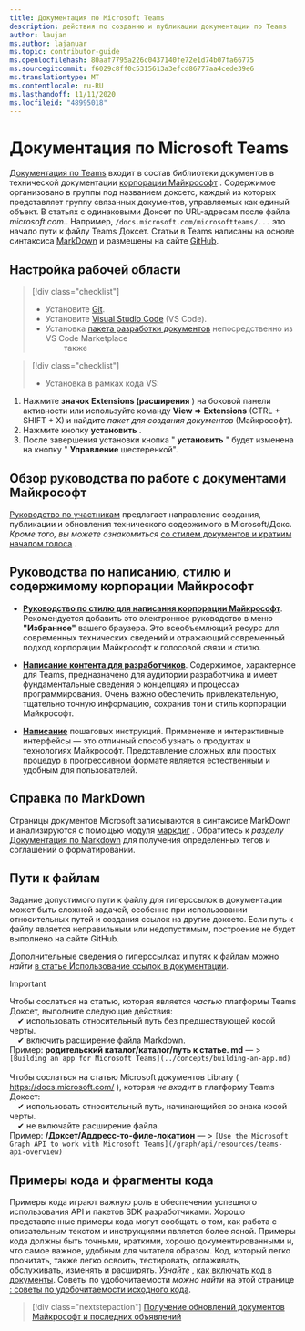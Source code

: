 ```yaml
---
title: Документация по Microsoft Teams
description: действия по созданию и публикации документации по Teams
author: laujan
ms.author: lajanuar
ms.topic: contributor-guide
ms.openlocfilehash: 80aaf7795a226c0437140fe72e1d74b07fa66775
ms.sourcegitcommit: f6029c8ff0c5315613a3efcd86777aa4cede39e6
ms.translationtype: MT
ms.contentlocale: ru-RU
ms.lasthandoff: 11/11/2020
ms.locfileid: "48995018"
---
```

# <a name="contributing-to-microsoft-teams-documentation"></a>Документация по Microsoft Teams

[Документация по Teams](/microsoftteams/platform/overview) входит в состав библиотеки документов в технической документации [корпорации Майкрософт](https://docs.microsoft.com/) . Содержимое организовано в группы под названием доксетс, каждый из которых представляет группу связанных документов, управляемых как единый объект. В статьях с одинаковыми Доксет по URL-адресам после файла *<span></span> microsoft.com.*.  Например,  `/docs.microsoft.com/microsoftteams/...`   это начало пути к файлу Teams Доксет. Статьи в Teams написаны на основе синтаксиса  [MarkDown](#markdown-reference) и размещены на сайте [GitHub](https://github.com/MicrosoftDocs/msteams-docs/tree/master/msteams-platform).

## <a name="set-up-your-workspace"></a>Настройка рабочей области

> [!div class="checklist"]
>
> * Установите [Git](https://git-scm.com/book/en/v2/Getting-Started-Installing-Git).
> * Установите [Visual Studio Code](https://code.visualstudio.com/) (VS Code).
> * Установка [пакета разработки документов](https://marketplace.visualstudio.com/items?itemName=docsmsft.docs-authoring-pack) непосредственно из VS Code Marketplace
<br>&emsp;&emsp; также

> [!div class="checklist"]
>
> * Установка в рамках кода VS:

   1. Нажмите **значок Extensions (расширения** ) на боковой панели активности или используйте команду **View => Extensions** (CTRL + SHIFT + X) и найдите *пакет для создания документов* (Майкрософт).
   1. Нажмите кнопку **установить** .
   1. После завершения установки кнопка " **установить** " будет изменена на кнопку " **Управление** шестеренкой".

## <a name="review-the-microsoft-docs-contributors-guide"></a>Обзор руководства по работе с документами Майкрософт

[Руководство по участникам](/contribute) предлагает направление создания, публикации и обновления технического содержимого в Microsoft/Докс. *Кроме того, вы можете ознакомиться* [со стилем документов и кратким началом голоса](/contribute/style-quick-start) .

## <a name="microsoft-writing-style-and-content-guides"></a>Руководства по написанию, стилю и содержимому корпорации Майкрософт

* **[Руководство по стилю для написания корпорации Майкрософт](/style-guide/welcome)**. Рекомендуется добавить это электронное руководство в меню **"Избранное"** вашего браузера. Это всеобъемлющий ресурс для современных технических сведений и отражающий современный подход корпорации Майкрософт к голосовой связи и стилю.

* **[Написание контента для разработчиков](/style-guide/developer-content/)**. Содержимое, характерное для Teams, предназначено для аудитории разработчика и имеет фундаментальные сведения о концепциях и процессах программирования. Очень важно обеспечить привлекательную, тщательно точную информацию, сохранив тон и стиль корпорации Майкрософт.

* **[Написание](/style-guide/procedures-instructions/writing-step-by-step-instructions)** пошаговых инструкций. Применение и интерактивные интерфейсы — это отличный способ узнать о продуктах и технологиях Майкрософт. Представление сложных или простых процедур в прогрессивном формате является естественным и удобным для пользователей.

## <a name="markdown-reference"></a>Справка по MarkDown

 Страницы документов Microsoft записываются в синтаксисе MarkDown и анализируются с помощью модуля [маркдиг](https://github.com/lunet-io/markdig) . Обратитесь к *разделу* [Документация по Markdown](/contribute/markdown-reference) для получения определенных тегов и соглашений о форматировании.

## <a name="file-paths"></a>Пути к файлам

Задание допустимого пути к файлу для гиперссылок в документации может быть сложной задачей, особенно при использовании относительных путей и создания ссылок на другие доксетс.  Если путь к файлу является неправильным или недопустимым, построение не будет выполнено на сайте GitHub.

Дополнительные сведения о гиперссылках и путях к файлам можно *найти* [в статье Использование ссылок в документации](/contribute/how-to-write-links).

>[!IMPORTANT]
> Чтобы сослаться на статью, которая является *частью* платформы Teams Доксет, выполните следующие действия:<br>
> &emsp;&#x2714; использовать относительный путь без предшествующей косой черты.<br>
> &emsp;&#x2714; включить расширение файла Markdown.<br>
>Пример:  **родительский каталог/каталог/путь к статье. md** — > `[Building an app for Microsoft Teams](../concepts/building-an-app.md)` <br><br>
> Чтобы сослаться на статью Microsoft документов Library ( <https://docs.microsoft.com/> ), которая *не входит* в платформу Teams Доксет:<br>
> &emsp;&#x2714; использовать относительный путь, начинающийся со знака косой черты.<br>
> &emsp;&#x2714; не включайте расширение файла. <br> Пример:  **/Доксет/Аддресс-то-филе-локатион** — > `[Use the Microsoft Graph API to work with Microsoft Teams](/graph/api/resources/teams-api-overview)`
>

## <a name="code-samples-and-snippets"></a>Примеры кода и фрагменты кода

Примеры кода играют важную роль в обеспечении успешного использования API и пакетов SDK разработчиками. Хорошо представленные примеры кода могут сообщать о том, как работа с описательным текстом и инструкциями является более ясной. Примеры кода должны быть точными, краткими, хорошо документированными и, что самое важное, удобным для читателя образом. Код, который легко прочитать, также легко освоить, тестировать, отлаживать, обслуживать, изменять и расширять. *Узнайте* , [как включать код в документы](/contribute/code-in-docs). Советы по удобочитаемости *можно найти* на этой странице [: советы по удобочитаемости исходного кода](/archive/msdn-magazine/2014/october/cutting-edge-source-code-readability-tips).

> [!div class="nextstepaction"]
> [Получение обновлений документов Майкрософт и последних объявлений](/teamblog)
